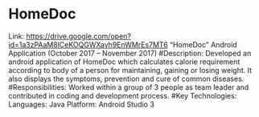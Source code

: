 # HomeDoc
Link: https://drive.google.com/open?id=1a3zPAaM8lCeKOQGWXayh9EnWMrEs7MT6
“HomeDoc” Android Application (October 2017 – November 2017)
#Description: 
Developed an android application of HomeDoc which calculates calorie requirement according to body of a person for maintaining, gaining or losing weight. It also displays the symptoms, prevention and cure of common diseases.
#Responsibilities: 
Worked within a group of 3 people as team leader and contributed in coding and development process.
#Key Technologies:
Languages: Java
Platform: Android Studio
3
